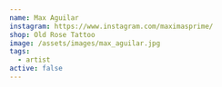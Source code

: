 ```yaml
---
name: Max Aguilar
instagram: https://www.instagram.com/maximasprime/
shop: Old Rose Tattoo
image: /assets/images/max_aguilar.jpg
tags:
  - artist
active: false
---
```

